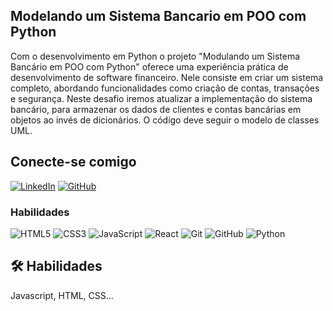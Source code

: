 ## Modelando um Sistema Bancario em POO com Python



Com o desenvolvimento em  Python o projeto "Modulando um Sistema Bancário em POO com Python" oferece uma experiência prática de desenvolvimento de software financeiro. Nele consiste em criar um sistema completo, abordando funcionalidades como criação de contas, transações e segurança. 
Neste desafio iremos atualizar a implementação do sistema bancário, para armazenar os dados de clientes e contas bancárias em objetos ao invés de dicionários. O código deve seguir o modelo de classes UML. 


##  Conecte-se comigo

[![LinkedIn](https://img.shields.io/badge/LinkedIn-000?style=for-the-badge&logo=linkedin&logoColor=0E76A8)](www.linkedin.com/in/matheus-oliveira-9692a72ba)
[![GitHub](https://img.shields.io/badge/GitHub-000?style=for-the-badge&logo=github&logoColor=white)](https://github.com/Matheusisa)

###  Habilidades

![HTML5](https://img.shields.io/badge/HTML5-000?style=for-the-badge&logo=html5)
![CSS3](https://img.shields.io/badge/CSS3-000?style=for-the-badge&logo=css3&logoColor=264CE4)
![JavaScript](https://img.shields.io/badge/JavaScript-000?style=for-the-badge&logo=javascript)
![React](https://img.shields.io/badge/React-000?style=for-the-badge&logo=react)
![Git](https://img.shields.io/badge/Git-000?style=for-the-badge&logo=git&logoColor=white)
![GitHub](https://img.shields.io/badge/GitHub-000?style=for-the-badge&logo=github&logoColor=white)
![Python](https://img.shields.io/badge/python-3670A0?style=for-the-badge&logo=python&logoColor=ffdd54)




## 🛠 Habilidades
Javascript, HTML, CSS...




